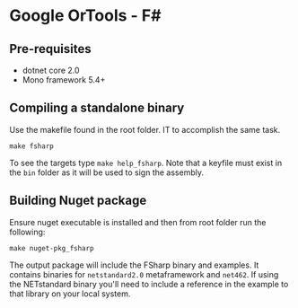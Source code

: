 # Google OrTools - F# 

## Pre-requisites
- dotnet core 2.0
- Mono framework 5.4+

## Compiling a standalone binary

Use the makefile found in the root folder. IT to accomplish the same task.
```shell
make fsharp
```
To see the targets type `make help_fsharp`. Note that a keyfile must exist in the `bin` folder as it will be used to sign the assembly.

## Building Nuget package
Ensure nuget executable is installed and then from root folder run the following:
```shell
make nuget-pkg_fsharp
```
The output package will include the FSharp binary and examples. It contains binaries for  `netstandard2.0` metaframework and `net462`. If using the NETstandard binary you'll need to include a reference in the example to that library on your local system.
